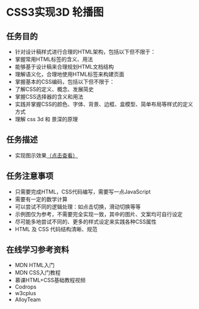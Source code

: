 # CSS3实现3D 轮播图

## 任务目的
* 针对设计稿样式进行合理的HTML架构，包括以下但不限于：
* 掌握常用HTML标签的含义、用法
* 能够基于设计稿来合理规划HTML文档结构
* 理解语义化，合理地使用HTML标签来构建页面
* 掌握基本的CSS编码，包括以下但不限于：
* 了解CSS的定义、概念、发展简史
* 掌握CSS选择器的含义和用法
* 实践并掌握CSS的颜色、字体、背景、边框、盒模型、简单布局等样式的定义方式
* 理解 css 3d 和 景深的原理

## 任务描述
* 实现图示效果[（点击查看）
](https://ww1.sinaimg.cn/large/006tNbRwly1fcr5jr0994g30w30gx4qz.gif)

## 任务注意事项
* 只需要完成HTML，CSS代码编写，需要写一点JavaScript
* 需要有一定的数学计算
* 可以尝试不同的逻辑处理：如点击切换，滑动切换等等
* 示例图仅为参考，不需要完全实现一致，其中的图片、文案均可自行设定
* 尽可能多地尝试不同的、更多的样式设定来实践各种CSS属性
* HTML 及 CSS 代码结构清晰、规范

## 在线学习参考资料
* MDN HTML入门
* MDN CSS入门教程
* 慕课HTML+CSS基础教程视频
* Codrops
* w3cplus
* AlloyTeam
